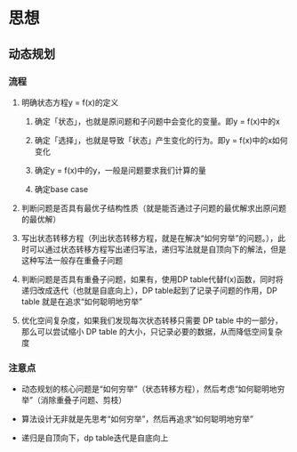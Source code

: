 # 



# 思想

## 动态规划

### 流程

1. 明确状态方程y = f(x)的定义
   
   1. 确定「状态」，也就是原问题和子问题中会变化的变量。即y = f(x)中的x
   
   2. 确定「选择」，也就是导致「状态」产生变化的行为。即y = f(x)中的x如何变化
   
   3. 确定y = f(x)中的y，一般是问题要求我们计算的量
   
   4. 确定base case

2. 判断问题是否具有最优子结构性质（就是能否通过子问题的最优解求出原问题的最优解）

3. 写出状态转移方程（列出状态转移方程，就是在解决“如何穷举”的问题。），此时可以通过状态转移方程写出递归写法，递归写法就是自顶向下的解法，但是这种写法一般存在重叠子问题

4. 判断问题是否具有重叠子问题，如果有，使用DP table代替f(x)函数，同时将递归改成迭代（也就是自底向上），DP table起到了记录子问题的作用，DP table 就是在追求“如何聪明地穷举”

5. 优化空间复杂度，如果我们发现每次状态转移只需要 DP table 中的一部分，那么可以尝试缩小 DP table 的大小，只记录必要的数据，从而降低空间复杂度

### 注意点

- 动态规划的核心问题是“如何穷举”（状态转移方程），然后考虑“如何聪明地穷举”（消除重叠子问题、剪枝）

- 算法设计无非就是先思考“如何穷举”，然后再追求“如何聪明地穷举”

- 递归是自顶向下，dp table迭代是自底向上
